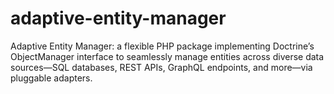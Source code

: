 # adaptive-entity-manager
Adaptive Entity Manager: a flexible PHP package implementing Doctrine’s ObjectManager interface to seamlessly manage entities across diverse data sources—SQL databases, REST APIs, GraphQL endpoints, and more—via pluggable adapters.
